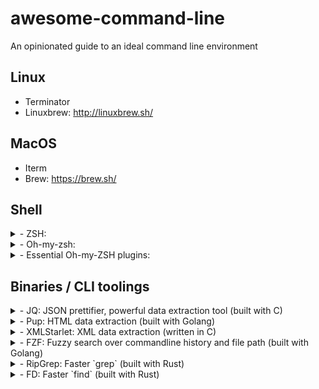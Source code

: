
# awesome-command-line

An opinionated guide to an ideal command line environment

## Linux

- Terminator
- Linuxbrew: http://linuxbrew.sh/

## MacOS

- Iterm
- Brew: https://brew.sh/

## Shell

<details>
<summary>- ZSH:</summary>

  https://github.com/robbyrussell/oh-my-zsh/wiki/Installing-ZSH

  Linux

  ```shell

  # Linux
  sudo apt-get install zsh
  
  # MacOS
  brew install zsh zsh-completions
  
  chsh -s $(which zsh)

  ```
</details>
  
<details>
<summary>- Oh-my-zsh:</summary>

  https://github.com/robbyrussell/oh-my-zsh#basic-installation
  
  ```shell
  sh -c "$(curl -fsSL https://raw.githubusercontent.com/robbyrussell/oh-my-zsh/master/tools/install.sh)"
  ```
</details>

<details>
<summary>- Essential Oh-my-ZSH plugins:</summary>

  ```text

  plugins=(
    docker
    docker-compose
    git
    sudo
    zsh-autosuggestions
    mvn
    node
    kubectl
    zsh-better-npm-completion
    spring
    golang
  )

  ```
  
  - zsh-autosuggestions:

    https://github.com/zsh-users/zsh-autosuggestions/blob/master/INSTALL.md

    ```shell
    git clone https://github.com/zsh-users/zsh-autosuggestions ${ZSH_CUSTOM:-~/.oh-my-zsh/custom}/plugins/zsh-autosuggestions
    ```
</details>

## Binaries / CLI toolings

<details>
<summary>- JQ: JSON prettifier, powerful data extraction tool (built with C)</summary>

  https://stedolan.github.io/jq/download/

  ```shell
  sudo apt install jq
  brew install jq
  ```
</details>
<details>
<summary>- Pup: HTML data extraction (built with Golang)</summary>

  https://github.com/ericchiang/pup#install

  ```shell
  go get github.com/ericchiang/pup

  brew install https://raw.githubusercontent.com/EricChiang/pup/master/pup.rb
  ```
</details>
<details>
<summary>- XMLStarlet: XML data extraction (written in C)</summary>

  (**do not recommend** because its not very intuitive)

  ```shell
  sudo apt search xmlstarlet
  ```
</details>
<details>
<summary>- FZF: Fuzzy search over commandline history and file path (built with Golang)</summary>
  
  https://github.com/junegunn/fzf#installation

  ```shell
  brew install fzf

  # To install useful key bindings and fuzzy completion:
  $(brew --prefix)/opt/fzf/install
  ```
</details>
<details>
<summary>- RipGrep: Faster `grep` (built with Rust)</summary>

  https://github.com/BurntSushi/ripgrep#installation

  ```shell
  brew install ripgrep
  sudo apt install ripgrep
  ```
</details>
<details>
<summary>- FD: Faster `find` (built with Rust)</summary>

  https://github.com/sharkdp/fd#installation

  ```shell
  brew install fd

  # Linux
  # https://github.com/sharkdp/fd/releases
  ```

  +/ Note:<details> This can be use in combination with FZF to search and navigate through directory tree even faster
<details>
<summary>- Exa: Improved `ls` (built with Rust)</summary>

  https://github.com/ogham/exa#installation

  ```shell
  brew install exa
  cargo install exa
  ```
</details>
<details>
<summary>- Bat: Improved `cat` (built with Rust)</summary>

  https://github.com/sharkdp/bat#installation

  ```shell
  brew install bat
  cargo install bat
  ```
